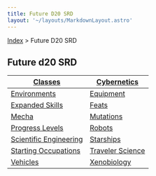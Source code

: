 ```yaml
---
title: Future D20 SRD
layout: '~/layouts/MarkdownLayout.astro'
---
```


[Index](/) > Future D20 SRD

## Future d20 SRD

| [Classes](/future.d20.srd/classes) | [Cybernetics](/future.d20.srd/cybernetics) |
|---|---|
| [Environments](/future.d20.srd/environments) | [Equipment](/future.d20.srd/equipment) |
| [Expanded Skills](/future.d20.srd/expanded.skills) | [Feats](/future.d20.srd/feats) |
| [Mecha](/future.d20.srd/mecha) | [Mutations](/future.d20.srd/mutations) |
| [Progress Levels](/future.d20.srd/progress.levels) | [Robots](/future.d20.srd/robots) |
| [Scientific Engineering](/future.d20.srd/scientific.engineering) | [Starships](/future.d20.srd/starships) |
| [Starting Occupations](/future.d20.srd/starting.occupations) | [Traveler Science](/future.d20.srd/traveler.science) |
| [Vehicles](/future.d20.srd/vehicles) | [Xenobiology](/future.d20.srd/xenobiology) |
